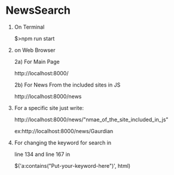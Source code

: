 # NewsSearch

1) On Terminal

    $>npm run start

2) on Web Browser

    2a) For Main Page

    http://localhost:8000/



    2b) For News From the included sites in JS

    http://localhost:8000/news



3) For a specific site just write:

    http://localhost:8000/news/"nmae_of_the_site_included_in_js"

    ex:http://localhost:8000/news/Gaurdian



5) For changing the keyword for search in 

    line 134 and line 167 in 

    $('a:contains("Put-your-keyword-here")', html)

